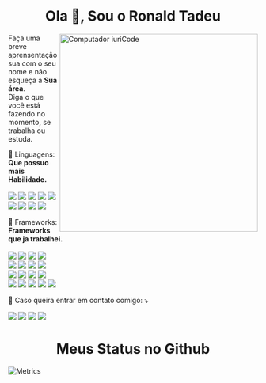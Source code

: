 <h1 align="center">Ola 👋, Sou o Ronald Tadeu</h1>

<img src="https://raw.githubusercontent.com/MicaelliMedeiros/micaellimedeiros/master/image/computer-illustration.png" min-width="400px" max-width="400px" width="400px" align="right" alt="Computador iuriCode">

<p align="left"> 
  Faça uma breve aprensentação sua com o seu nome e não esqueça a <strong>Sua área</strong>.<br>
  Diga o que você está fazendo no momento, se trabalha ou estuda.
</p>

<p align="left">
  🦄 Linguagens: <strong>Que possuo mais Habilidade.</strong><br/><br/>
  <a href="#" alt="Python">
  <img src="https://img.shields.io/badge/Python-3776AB?style=for-the-badge&logo=python&logoColor=white" /></a>

  <a href="#" alt="JavaScript">
  <img src="https://img.shields.io/badge/JavaScript-323330?style=for-the-badge&logo=javascript&logoColor=F7DF1E" /></a>

  <a href="#" alt="PHP">
  <img src="https://img.shields.io/badge/PHP-777BB4?style=for-the-badge&logo=php&logoColor=white" /></a>

  <a href="#" alt="HTML5">
  <img src="https://img.shields.io/badge/HTML5-E34F26?style=for-the-badge&logo=html5&logoColor=white" /></a>
  
  <a href="#" alt="CSS3">
  <img src="https://img.shields.io/badge/CSS3-1572B6?style=for-the-badge&logo=css3&logoColor=white" /></a>
  
  <a href="#" alt="MySQL">
  <img src="https://img.shields.io/badge/MySQL-00000F?style=for-the-badge&logo=mysql&logoColor=white" /></a>
  
  <a href="#" alt="MariaDB">
  <img src="https://img.shields.io/badge/MariaDB-003545?style=for-the-badge&logo=mariadb&logoColor=white" /></a>
  
  <a href="#" alt="SQLite">
  <img src="https://img.shields.io/badge/SQLite-07405E?style=for-the-badge&logo=sqlite&logoColor=white" /></a>
  
  <a href="#" alt="PostgreSQL">
  <img src="https://img.shields.io/badge/PostgreSQL-316192?style=for-the-badge&logo=postgresql&logoColor=white" /></a>

</p>

<p align="left">
  💼 Frameworks: <strong>Frameworks que ja trabalhei.</strong><br/><br/>
  
  <a href="#" alt="JavaScript">
  <img src="https://img.shields.io/badge/Node.js-339933?style=for-the-badge&logo=nodedotjs&logoColor=white" /></a>
  
  <a href="#" alt="JavaScript">
  <img src="https://img.shields.io/badge/npm-CB3837?style=for-the-badge&logo=npm&logoColor=white" /></a>
  
  <a href="#" alt="JavaScript">
  <img src="https://img.shields.io/badge/Yarn-2C8EBB?style=for-the-badge&logo=yarn&logoColor=white" /></a>
  
  <a href="#" alt="JavaScript">
  <img src="https://img.shields.io/badge/Express.js-000000?style=for-the-badge&logo=express&logoColor=white" /></a><br/>
  
  <a href="#" alt="JavaScript">
  <img src="https://img.shields.io/badge/Socket.io-010101?&style=for-the-badge&logo=Socket.io&logoColor=white" /></a>
  
  <a href="#" alt="JavaScript">
  <img src="https://img.shields.io/badge/React-20232A?style=for-the-badge&logo=react&logoColor=61DAFB" /></a>
  
  <a href="#" alt="JavaScript">
  <img src="https://img.shields.io/badge/Expo-1B1F23?style=for-the-badge&logo=expo&logoColor=white" /></a>
  
  <a href="#" alt="JavaScript">
  <img src="https://img.shields.io/badge/Electron-2B2E3A?style=for-the-badge&logo=electron&logoColor=9FEAF9" /></a><br/>
  
  <a href="#" alt="JavaScript">
  <img src="https://img.shields.io/badge/Svelte-4A4A55?style=for-the-badge&logo=svelte&logoColor=FF3E00" /></a>
  
  <a href="#" alt="JavaScript">
  <img src="https://img.shields.io/badge/Vue.js-35495E?style=for-the-badge&logo=vuedotjs&logoColor=4FC08D" /></a>
  
  <a href="#" alt="JavaScript">
  <img src="https://img.shields.io/badge/Bootstrap-563D7C?style=for-the-badge&logo=bootstrap&logoColor=white" /></a>
  
  <a href="#" alt="JavaScript">
  <img src="https://img.shields.io/badge/React_Router-CA4245?style=for-the-badge&logo=react-router&logoColor=white" /></a><br/>
  
  <a href="#" alt="JavaScript">
  <img src="https://img.shields.io/badge/jQuery-0769AD?style=for-the-badge&logo=jquery&logoColor=white" /></a>
  
  <a href="#" alt="JavaScript">
  <img src="https://img.shields.io/badge/Codeigniter-EF4223?style=for-the-badge&logo=codeigniter&logoColor=white" /></a>
  
  <a href="#" alt="JavaScript">
  <img src="https://img.shields.io/badge/next.js-000000?style=for-the-badge&logo=nextdotjs&logoColor=white" /></a>
  
  <a href="#" alt="JavaScript">
  <img src="https://img.shields.io/badge/Git-F05032?style=for-the-badge&logo=git&logoColor=white" /></a>
  
  <a href="#" alt="JavaScript">
  <img src="https://img.shields.io/badge/Postman-FF6C37?style=for-the-badge&logo=Postman&logoColor=white" /></a>
  
</p>

<p align="left">
  💌 Caso queira entrar em contato comigo: ⤵️
</p>
<p align="left">
  <a href="#" alt="Gmail">
  <img src="https://img.shields.io/badge/Microsoft_Outlook-0078D4?style=for-the-badge&logo=microsoft-outlook&logoColor=white" /></a>

  <a href="#" alt="Linkedin">
  <img src="https://img.shields.io/badge/-Linkedin-0e76a8?style=for-the-badge&logo=Linkedin&logoColor=white&link=LINK-DO-SEU-LINKEDIN" /></a>

  <a href="#" alt="WhatsApp">
  <img src="https://img.shields.io/badge/-WhatsApp-25d366?style=for-the-badge&labelColor=25d366&logo=whatsapp&logoColor=white&link=API-DO-SEU-WHATSAPP"/></a>

  <a href="#" alt="Instagram">
  <img src="https://img.shields.io/badge/-Instagram-DF0174?style=for-the-badge&labelColor=DF0174&logo=instagram&logoColor=white&link=LINK-DO-SEU-INSTAGRAM"/></a>
</p>  

<h1 align="center">Meus Status no Github</h1>

![Metrics](https://metrics.lecoq.io/ronaldtadeu?template=terminal&config.timezone=America%2FSao_Paulo)
